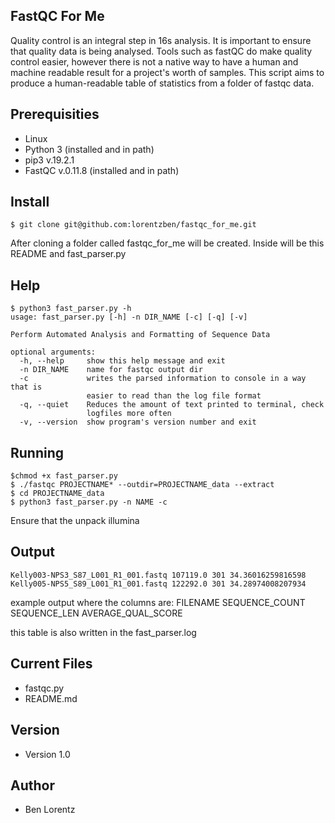 FastQC For Me
-------------------------------------------------
Quality control is an integral step in 16s analysis. It is important to ensure that quality data is being analysed. Tools such as fastQC do make quality control easier, however there is not a native way to have a human and machine readable result for a project's worth of samples. This script aims to produce a human-readable table of statistics from a folder of fastqc data. 
## Prerequisities
* Linux
* Python 3 (installed and in path)
* pip3 v.19.2.1
* FastQC v.0.11.8 (installed and in path)

## Install

```shell
$ git clone git@github.com:lorentzben/fastqc_for_me.git
```
After cloning a folder called fastqc_for_me will be created. Inside will be this README and fast_parser.py

## Help
```shell
$ python3 fast_parser.py -h
usage: fast_parser.py [-h] -n DIR_NAME [-c] [-q] [-v]

Perform Automated Analysis and Formatting of Sequence Data

optional arguments:
  -h, --help     show this help message and exit
  -n DIR_NAME    name for fastqc output dir
  -c             writes the parsed information to console in a way that is
                 easier to read than the log file format
  -q, --quiet    Reduces the amount of text printed to terminal, check
                 logfiles more often
  -v, --version  show program's version number and exit

```


## Running 
```shell
$chmod +x fast_parser.py
$ ./fastqc PROJECTNAME* --outdir=PROJECTNAME_data --extract
$ cd PROJECTNAME_data
$ python3 fast_parser.py -n NAME -c
```
Ensure that the unpack illumina 

## Output
```shell
Kelly003-NPS3_S87_L001_R1_001.fastq 107119.0 301 34.36016259816598
Kelly005-NPS5_S89_L001_R1_001.fastq 122292.0 301 34.28974008207934
```
example output where the columns are:
FILENAME SEQUENCE_COUNT SEQUENCE_LEN AVERAGE_QUAL_SCORE

this table is also written in the fast_parser.log 

## Current Files
* fastqc.py
* README.md

## Version
* Version 1.0

## Author
* Ben Lorentz

